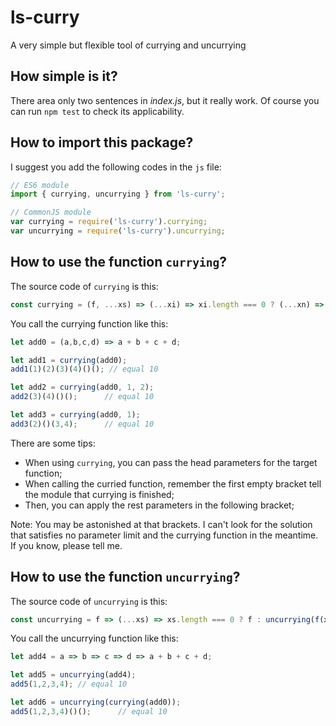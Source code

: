 # ls-curry
A very simple but flexible tool of currying and uncurrying

## How simple is it?
There area only two sentences in *index.js*, but it really work. Of course you can run `npm test` to check its applicability.

## How to import this package?
I suggest you add the following codes in the `js` file:
```js
// ES6 module
import { currying, uncurrying } from 'ls-curry';

// CommonJS module
var currying = require('ls-curry').currying;
var uncurrying = require('ls-curry').uncurrying;
```

## How to use the function `currying`?
The source code of `currying` is this:
```js
const currying = (f, ...xs) => (...xi) => xi.length === 0 ? (...xn) => f(...xs, ...xn) : currying(f, ...xs, ...xi);
```
You call the currying function like this:
```js
let add0 = (a,b,c,d) => a + b + c + d;

let add1 = currying(add0);
add1(1)(2)(3)(4)()(); // equal 10

let add2 = currying(add0, 1, 2);
add2(3)(4)()();      // equal 10

let add3 = currying(add0, 1);
add3(2)()(3,4);      // equal 10
```
There are some tips:
- When using `currying`, you can pass the head parameters for the target function;
- When calling the curried function, remember the first empty bracket tell the module that currying is finished;
- Then, you can apply the rest parameters in the following bracket;

Note: You may be astonished at that brackets. I can't look for the solution that satisfies no parameter limit and the currying function in the meantime. If you know, please tell me.

## How to use the function `uncurrying`?
The source code of `uncurrying` is this:
```js
const uncurrying = f => (...xs) => xs.length === 0 ? f : uncurrying(f(xs[0]))(...xs.slice(1));
```
You call the uncurrying function like this:
```js
let add4 = a => b => c => d => a + b + c + d;

let add5 = uncurrying(add4);
add5(1,2,3,4); // equal 10

let add6 = uncurrying(currying(add0));
add5(1,2,3,4)()();      // equal 10
```
